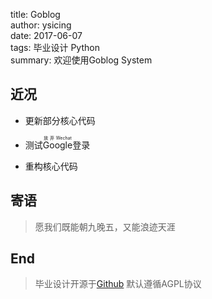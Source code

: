 title: Goblog   
author: ysicing  
date: 2017-06-07  
tags: 毕业设计 Python   
summary: 欢迎使用Goblog System

## 近况

* 更新部分核心代码  
* 测试<ruby>Google<rt>放弃Wechat</rt></ruby>登录  

* 重构核心代码  
 
## 寄语
	
> 愿我们既能朝九晚五，又能浪迹天涯


## End

> 毕业设计开源于[Github](https://github.com/ysicing/blog) 
> 默认遵循AGPL协议




